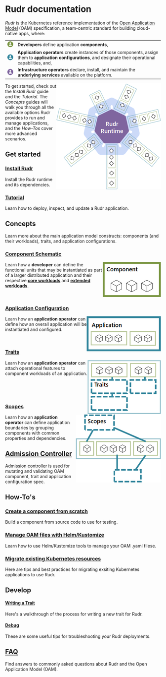 # Rudr documentation

*Rudr* is the Kubernetes reference implementation of the [Open Application Model](https://github.com/oam-dev/spec) (OAM) specification, a team-centric standard for building cloud-native apps, where:

<table border=0 rules=none>
<tr>
<td><img alt="Developer role" src="./media/developer-role.png" /></td>
<td><b>Developers</b> define application <b>components</b>,</td>
</tr>
<tr>
<td><img alt="Application operator role" src="./media/app-operator-role.png" /></td>
<td><b>Application operators</b> create instances of those components, assign them to <b>application configurations</b>, and designate their operational capabilities, and,</td>
</tr>
<tr>
<td><img alt="Infrastructure operator role" src="./media/infra-operator-role.png" /></td>
<td><b>Infrastructure operators</b> declare, install, and maintain the <b>underlying services</b> available on the platform.</td>
</tr>
</table>

<img align="right" alt="Components and applications are deployed in the Rudr runtime within your Kubernetes cluster." src="./media/runtime.png" />

To get started, check out the *Install Rudr* guide and the *Tutorial*. The *Concepts* guides will walk you through all the available options Rudr provides to run and manage applications, and the *How-Tos* cover more advanced scenarios.

## Get started

### [Install Rudr](./setup/install.md)
Install the Rudr runtime and its dependencies.

### [Tutorial](./tutorials/deploy_and_update.md)
Learn how to deploy, inspect, and update a Rudr application.

## Concepts
Learn more about the main application model constructs: components (and their workloads), traits, and application configurations.

### [Component Schematic](./concepts/component-schematic.md)

<img align="right" alt="The component schematic defines the parameters, workload type, and containers of a unit of code." src="./media/component.png" />

Learn how a <b>developer</b> can define the functional units that may be instantiated as part of a larger distributed application and their respective [**core workloads**](concepts/core-workloads.md) and [**extended workloads**](concepts/extended-workloads.md).

<br />

### [Application Configuration](./concepts/application-configuration.md)

<img align="right" alt="The application configuration defines the parameters, components, and other runtime properties of the overall application." src="./media/application.png" />

Learn how an <b>application operator</b> can define how an overall application will be instantiated and configured.

<br />

### [Traits](./concepts/traits.md)

<img align="right" alt="Traits represent add-on runtime functionality assigned to component workloads from within the application configuration." src="./media/traits.png" />

Learn how an <b>application operator</b> can attach operational features to component workloads of an application.

<br />
<br />
<br />

### [Scopes](./concepts/scopes.md)

<img align="right" alt="Scopes are used to logically group components within an application." src="./media/scopes.png" />

Learn how an <b>application operator</b> can define application boundaries by grouping components with common properties and dependencies.

## [Admission Controller](https://github.com/oam-dev/admission-controller)

Admission controller is used for mutating and validating OAM component, trait and application configuration spec.

## How-To's

### [Create a component from scratch](how-to/create_component_from_scratch.md)

Build a component from source code to use for testing.

### [Manage OAM files with Helm/Kustomize](how-to/using_helm_kustomize_manage_oam.md)

Learn how to use Helm/Kustomize tools to manage your OAM .yaml filese.

### [Migrate existing Kubernetes resources](./how-to/migrating.md)

Here are tips and best practices for migrating exsiting Kubernetes applications to use Rudr.

## Develop

#### [Writing a Trait](./developer/writing_a_trait.md)

Here's a walkthrough of the process for writing a new trait for Rudr.

#### [Debug](./developer/debug.md)

These are some useful tips for troubleshooting your Rudr deployments.

## [FAQ](./faq.md)

Find answers to commonly asked questions about Rudr and the Open Application Model (OAM).
